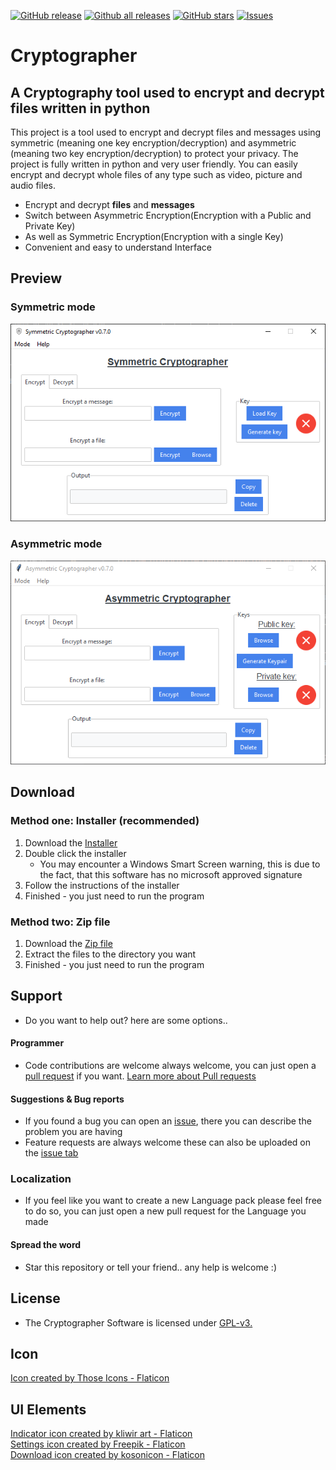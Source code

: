 [![GitHub release](https://img.shields.io/github/release/jasger9000/Cryptographer/all.svg)](https://github.com/jasger9000/Cryptographer/releases)
[![Github all releases](https://img.shields.io/github/downloads/jasger9000/Cryptographer/total.svg)](https://github.com/jasger9000/Cryptographer/releases)
[![GitHub stars](https://img.shields.io/github/stars/jasger9000/Cryptographer.svg)](https://github.com/jasger9000/Cryptographer/stargazers)
[![Issues](https://img.shields.io/github/issues/jasger9000/Cryptographer.svg)](https://github.com/jasger9000/Cryptographer/issues)

# Cryptographer

## A Cryptography tool used to encrypt and decrypt files written in python

This project is a tool used to encrypt and decrypt files and messages using symmetric (meaning one key encryption/decryption) and asymmetric (meaning two key encryption/decryption) to protect your privacy.
The project is fully written in python and very user friendly. You can easily encrypt and decrypt whole files of any type such as video, picture and audio files.

 * Encrypt and decrypt **files** and **messages**
 * Switch between Asymmetric Encryption(Encryption with a Public and Private Key)
 * As well as Symmetric Encryption(Encryption with a single Key)
 * Convenient and easy to understand Interface

## Preview

### Symmetric mode
<img src='https://github.com/jasger9000/Cryptographer/blob/master/src/Preview_Symmetric.png'>

### Asymmetric mode
<img src='https://github.com/jasger9000/Cryptographer/blob/master/src/Preview_Asymmetric.png'>



## Download

### Method one: Installer (recommended)
1. Download the [Installer](https://github.com/jasger9000/Cryptographer/releases/download/v0.7.1/Cryptographer.Installer.exe)
2. Double click the installer
   - You may encounter a Windows Smart Screen warning, this is due to the fact, that this software has no microsoft approved signature
3. Follow the instructions of the installer
4. Finished - you just need to run the program

### Method two: Zip file
1. Download the [Zip file](https://github.com/jasger9000/Cryptographer/releases/download/v0.7.1/Cryptographer.zip)
2. Extract the files to the directory you want
3. Finished - you just need to run the program


## Support
  - Do you want to help out? here are some options..

#### Programmer
  - Code contributions are welcome always welcome, you can just open a [pull request](https://www.github.com/jasger9000/Cryptographer/pulls) if you want. [Learn more about Pull requests](https://docs.github.com/en/enterprise-server@3.5/pull-requests/collaborating-with-pull-requests/proposing-changes-to-your-work-with-pull-requests/about-pull-requests)


#### Suggestions & Bug reports
  - If you found a bug you can open an [issue](https://github.com/jasger9000/Cryptographer/issues), there you can describe the problem you are having
  - Feature requests are always welcome these can also be uploaded on the [issue tab](https://github.com/jasger9000/Cryptographer/issues)

 
### Localization
  - If you feel like you want to create a new Language pack please feel free to do so, you can just open a new pull request for the Language you made

#### Spread the word
  - Star this repository or tell your friend.. any help is welcome :)

## License
  - The Cryptographer Software is licensed under [GPL-v3.](https://github.com/jasger9000/Cryptographer/blob/master/LICENSE)

## Icon
<a href="https://www.flaticon.com/free-icons/shield" title="shield icons">Icon created by Those Icons - Flaticon</a>

## UI Elements
<a href="https://www.flaticon.com/free-icons/cross" title="cross icons">Indicator icon created by kliwir art - Flaticon</a><br>
<a href="https://www.flaticon.com/free-icons/gears" title="Settings icon">Settings icon created by Freepik - Flaticon</a><br>
<a href="https://www.flaticon.com/free-icons/download" title="Download icon">Download icon created by kosonicon - Flaticon</a><br>
